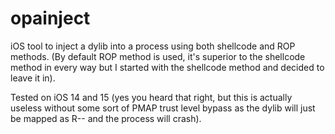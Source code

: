 # opainject

iOS tool to inject a dylib into a process using both shellcode and ROP methods. (By default ROP method is used, it's superior to the shellcode method in every way but I started with the shellcode method and decided to leave it in).

Tested on iOS 14 and 15 (yes you heard that right, but this is actually useless without some sort of PMAP trust level bypass as the dylib will just be mapped as R-- and the process will crash).